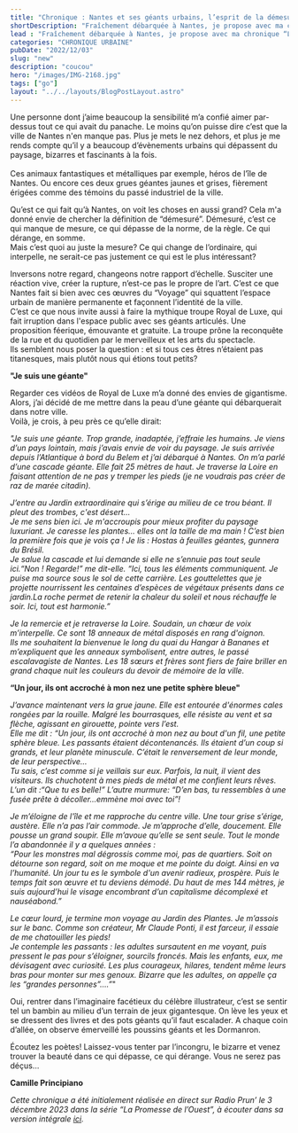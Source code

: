 ```yaml
---
title: "Chronique : Nantes et ses géants urbains, l’esprit de la démesure"
shortDescription: "Fraîchement débarquée à Nantes, je propose avec ma chronique “La Promesse de l'Ouest” de questionner ma nouvelle identité nantaise en prenant pour sujet un aspect de la ville qui m’émeut ou m’interpelle. Aujourd’hui, je m’intéresse aux géants de Nantes, qui colorent incongrûment l'espace urbain."
lead : "Fraîchement débarquée à Nantes, je propose avec ma chronique “La Promesse de l'Ouest” de questionner ma nouvelle identité nantaise en prenant pour sujet un aspect de la ville qui m’émeut ou m’interpelle. Aujourd’hui, je m’intéresse aux géants de Nantes, qui colorent incongrûment l'espace urbain."
categories: "CHRONIQUE URBAINE"
pubDate: "2022/12/03"
slug: "new"
description: "coucou"
hero: "/images/IMG-2168.jpg"
tags: ["go"]
layout: "../../layouts/BlogPostLayout.astro"
---
```


Une personne dont j’aime beaucoup la sensibilité m’a confié aimer par-dessus tout ce qui avait du panache. Le moins qu’on puisse dire c’est que la ville de Nantes n'en manque pas.
Plus je mets le nez dehors, et plus je me rends compte qu’il y a beaucoup d’évènements urbains qui dépassent du paysage, bizarres et fascinants à la fois.<br/>  
Ces animaux fantastiques et métalliques par exemple, héros de l’île de Nantes. Ou encore ces deux grues géantes jaunes et grises, fièrement érigées comme des témoins du passé industriel de la ville.<br/> 

Qu’est ce qui fait qu’à Nantes, on voit les choses en aussi grand? Cela m'a donné envie de chercher la définition de “démesuré”. Démesuré, c’est ce qui manque de mesure, ce qui dépasse de la norme, de la règle. Ce qui dérange, en somme.<br/>
Mais c’est quoi au juste la mesure? Ce qui change de l’ordinaire, qui interpelle, ne serait-ce pas justement ce qui est le plus intéressant? 

Inversons notre regard, changeons notre rapport d’échelle. Susciter une réaction vive, créer la rupture, n’est-ce pas le propre de l’art. C’est ce que Nantes fait si bien avec ces œuvres du “Voyage” qui squattent l’espace urbain de manière permanente et façonnent l’identité de la ville.<br/> 
C’est ce que nous invite aussi à faire la mythique troupe Royal de Luxe, qui fait irruption dans l'espace public avec ses géants articulés. Une proposition féerique, émouvante et gratuite. La troupe prône la reconquête de la rue et du quotidien par le merveilleux et les arts du spectacle.<br/>
Ils semblent nous poser la question : et si tous ces êtres n’étaient pas titanesques, mais plutôt nous qui étions tout petits? 

**"Je suis une géante"**

Regarder ces vidéos de Royal de Luxe m’a donné des envies de gigantisme. Alors, j’ai décidé de me mettre dans la peau d’une géante qui débarquerait dans notre ville.<br/> 
Voilà, je crois, à peu près ce qu’elle dirait:

*"Je suis une géante. Trop grande, inadaptée, j’effraie les humains. Je viens d’un pays lointain, mais j’avais envie de voir du paysage. Je suis arrivée depuis l’Atlantique à bord du Belem et j’ai débarqué à Nantes. On m’a parlé d’une cascade géante. Elle fait 25 mètres de haut. Je traverse la Loire en faisant attention de ne pas y tremper les pieds (je ne voudrais pas créer de raz de marée citadin).*<br/> 

*J’entre au Jardin extraordinaire qui s’érige au milieu de ce trou béant. Il pleut des trombes, c'est désert…*<br/>
*Je me sens bien ici. Je m'accroupis pour mieux profiter du paysage luxuriant. Je caresse les plantes… elles ont la taille de ma main ! C’est bien la première fois que je vois ça !* 
*Je lis : Hostas à feuilles géantes, gunnera du Brésil.*<br/> 
*Je salue la cascade et lui demande si elle ne s’ennuie pas tout seule ici.“Non ! Regarde!” me dit-elle. “Ici, tous les éléments communiquent. Je puise ma source sous le sol de cette carrière. Les gouttelettes que je projette nourrissent les centaines d’espèces de végétaux présents dans ce jardin.La roche permet de retenir la chaleur du soleil et nous réchauffe le soir. Ici, tout est harmonie.”*

*Je la remercie et je retraverse la Loire. Soudain, un chœur de voix m’interpelle. Ce sont 18 anneaux de métal disposés en rang d'oignon.*<br/>
*Ils me souhaitent la bienvenue le long du quai du Hangar à Bananes et m’expliquent que les anneaux symbolisent, entre autres, le passé escalavagiste de Nantes. Les 18 sœurs et frères sont fiers de faire briller en grand chaque nuit les couleurs du devoir de mémoire de la ville.*  

**“Un jour, ils ont accroché à mon nez une petite sphère bleue"**

*J’avance maintenant vers la grue jaune. Elle est entourée d'énormes cales rongées par la rouille. Malgré les bourrasques, elle résiste au vent et sa flèche, agissant en girouette, pointe vers l’est.*<br/>
*Elle me dit :* *“Un jour, ils ont accroché à mon nez au bout d'un fil, une petite sphère bleue. Les passants étaient décontenancés. Ils étaient d’un coup si grands, et leur planète minuscule. C’était le renversement de leur monde, de leur perspective…*<br/>
*Tu sais, c’est comme si je veillais sur eux. Parfois, la nuit, il vient des visiteurs. Ils chuchotent à mes pieds de métal et me confient leurs rêves.*<br/> 
*L’un dit :“Que tu es belle!” L’autre murmure: “D’en bas, tu ressembles à une fusée prête à décoller…emmène moi avec toi”!*

*Je m’éloigne de l'île et me rapproche du centre ville. Une tour grise s’érige, austère. Elle n’a pas l’air commode. Je m’approche d’elle, doucement. Elle pousse un grand soupir. Elle m’avoue qu’elle se sent seule. Tout le monde l’a abandonnée il y a quelques années :*<br/>
*“Pour les monstres mal dégrossis comme moi, pas de quartiers. Soit on détourne son regard, soit on me moque et me pointe du doigt. Ainsi en va l’humanité. Un jour tu es le symbole d'un avenir radieux, prospère. Puis le temps fait son œuvre et tu deviens démodé. Du haut de mes 144 mètres, je suis aujourd’hui le visage encombrant d’un capitalisme décomplexé et nauséabond.”* 

*Le cœur lourd, je termine mon voyage au Jardin des Plantes. Je m’assois sur le banc. Comme son créateur, Mr Claude Ponti, il est farceur, il essaie de me chatouiller les pieds!*<br/>
*Je contemple les passants : les adultes sursautent en me voyant, puis pressent le pas pour s’éloigner, sourcils froncés. Mais les enfants, eux, me dévisagent avec curiosité. Les plus courageux, hilares, tendent même leurs bras pour monter sur mes genoux.*
*Bizarre que les adultes, on appelle ça les “grandes personnes”….”*"

Oui, rentrer dans l’imaginaire facétieux du célèbre illustrateur, c’est se sentir tel un bambin au milieu d’un terrain de jeux gigantesque. On lève les yeux et se dressent des livres et des pots géants qu’il faut escalader. A chaque coin d’allée, on observe émerveillé les poussins géants et les Dormanron.

Écoutez les poètes! Laissez-vous tenter par l’incongru, le bizarre et venez trouver la beauté dans ce qui dépasse, ce qui dérange. Vous ne serez pas déçus…

**Camille Principiano**

*Cette chronique a été initialement réalisée en direct sur Radio Prun’ le 3 décembre 2023 dans la série “La Promesse de l’Ouest”, à écouter dans sa version intégrale [ici](https://www.soundcloud.com/principiano-camille-1/la-promesse-de-louest_e03_les-geants-de-nantes).*

